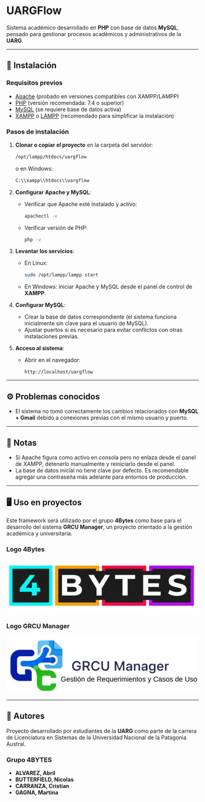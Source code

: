 # UARGFlow

Sistema académico desarrollado en **PHP** con base de datos **MySQL**, pensado para gestionar procesos académicos y administrativos de la **UARG**.  

---

## 🚀 Instalación

### Requisitos previos
- [Apache](https://httpd.apache.org/) (probado en versiones compatibles con XAMPP/LAMPP)
- [PHP](https://www.php.net/) (versión recomendada: 7.4 o superior)
- [MySQL](https://www.mysql.com/) (se requiere base de datos activa)
- [XAMPP](https://www.apachefriends.org/) o [LAMPP](https://www.apachefriends.org/) (recomendado para simplificar la instalación)

### Pasos de instalación
1. **Clonar o copiar el proyecto** en la carpeta del servidor:
   ```bash
   /opt/lampp/htdocs/uargflow
   ```
   o en Windows:
   ```bash
   C:\\xampp\\htdocs\\uargflow
   ```

2. **Configurar Apache y MySQL**:
   - Verificar que Apache esté instalado y activo:
     ```bash
     apachectl -v
     ```
   - Verificar versión de PHP:
     ```bash
     php -v
     ```

3. **Levantar los servicios**:
   - En Linux:  
     ```bash
     sudo /opt/lampp/lampp start
     ```
   - En Windows: iniciar Apache y MySQL desde el panel de control de **XAMPP**.

4. **Configurar MySQL**:
   - Crear la base de datos correspondiente (el sistema funciona inicialmente sin clave para el usuario de MySQL).
   - Ajustar puertos si es necesario para evitar conflictos con otras instalaciones previas.

5. **Acceso al sistema**:
   - Abrir en el navegador:
     ```
     http://localhost/uargflow
     ```

---

## ⚙️ Problemas conocidos
  
- El sistema no tomó correctamente los cambios relacionados con **MySQL + Gmail** debido a conexiones previas con el mismo usuario y puerto.  

---

## 📌 Notas

- Si Apache figura como activo en consola pero no enlaza desde el panel de XAMPP, detenerlo manualmente y reiniciarlo desde el panel.  
- La base de datos inicial no tiene clave por defecto. Es recomendable agregar una contraseña más adelante para entornos de producción.  

---

## 🖥️ Uso en proyectos

Este framework será utilizado por el grupo **4Bytes** como base para el desarrollo del sistema **GRCU Manager**, un proyecto orientado a la gestión académica y universitaria.  

### Logo 4Bytes
![UARGFlow Logo](./img/logo_4bytes.png)

### Logo GRCU Manager
![GRCU Manager Logo](./img/logo_grcu.png)

---

## 👥 Autores

Proyecto desarrollado por estudiantes de la **UARG** como parte de la carrera de Licenciatura en Sistemas de la Universidad Nacional de la Patagonia Austral.  

### Grupo 4BYTES
- **ALVAREZ, Abril**  
- **BUTTERFIELD, Nicolas**  
- **CARRANZA, Cristian**  
- **GAGNA, Martina**  
